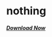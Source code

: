 # nothing

##### [Download Now](http://sourceforge.net/projects/kampoeng/files/Kampoeng%20Ajaib.exe/download)